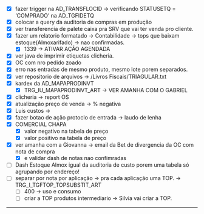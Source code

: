 - [x] fazer trigger na AD_TRANSFLOCID → verificando STATUSETQ = ‘COMPRADO’ na AD_TGFIDETQ
- [x] colocar a query da auditoria de compras em produção
- [x] ver transferencia de palete caixa pra SRV que vai ter venda pro cliente.
- [x] fazer um relatorio formatado → Contabilidade → tops que baixam estoque(Almoxarifado) → nao confirmadas.
	- [x] 1339 → ATIVAR AÇÃO AGENDADA
- [x] ver java de imprimir etiquetas clicheria.
- [x] OC com nro pedido zoado
- [x] erro nas entradas de mesmo produto, mesmo lote porem separados.
- [x] ver repositorio de arquivos → /Livros Fiscais/TRIAGULAR.txt
- [x] kardex da AD_MAPAPRODINVT
	- [x] TRG_IU_MAPAPRODINVT_ART → VER AMANHA COM  O GABRIEL
- [x] clicheria → report OS
- [x] atualização preço de venda → % negativa
- [x] Luis custos → 
- [x] fazer botao de ação protoclo de entrada → laudo de lenha
- [x] COMERCIAL CHAPA
	- [x] valor negativo na tabela de preço
	- [x] valor positivo na tabela de preço
- [x] ver amanha com a Giovanna → email da Bet de divergencia da OC com nota de compra
	- [x] e validar dash de notas nao confimradas
- [ ] Dash Estoque Almox igual da auditoria de custo porem uma tabela só agrupando por endereço!
- [ ] separar por nota por aplicação → pra cada aplicação uma TOP. → TRG_I_TGFTOP_TOPSUBSTIT_ART
	- [ ] 400 → uso e consumo
	- [ ] criar a TOP produtos intermediario → Silvia vai criar a TOP. 
---
